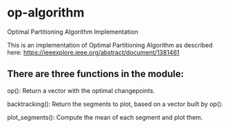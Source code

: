 # op-algorithm
Optimal Partitioning Algorithm Implementation

This is an implementation of Optimal Partitioning Algorithm as described here: https://ieeexplore.ieee.org/abstract/document/1381461

## There are three functions in the module:

op(): Return a vector with the optimal changepoints.

backtracking(): Return the segments to plot, based on a vector built by op().

plot_segments(): Compute the mean of each segment and plot them.
